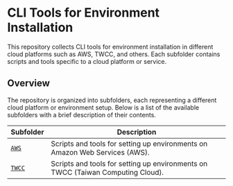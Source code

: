 # CLI Tools for Environment Installation

This repository collects CLI tools for environment installation in different cloud platforms such as AWS, TWCC, and others. Each subfolder contains scripts and tools specific to a cloud platform or service.

## Overview

The repository is organized into subfolders, each representing a different cloud platform or environment setup. Below is a list of the available subfolders with a brief description of their contents.

| Subfolder | Description |
|-----------|-------------|
| [`AWS`](aws/)     | Scripts and tools for setting up environments on Amazon Web Services (AWS). |
| [`TWCC`](twcc/)    | Scripts and tools for setting up environments on TWCC (Taiwan Computing Cloud). |
